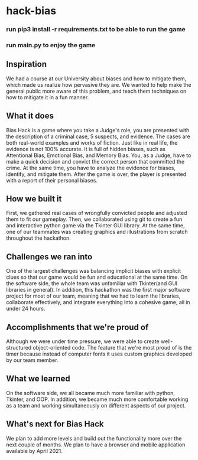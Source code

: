 # hack-bias
### run pip3 install -r requirements.txt to be able to run the game
### run main.py to enjoy the game
## Inspiration
We had a course at our University about biases and how to mitigate them, which made us realize how pervasive they are. We wanted to help make the general public more aware of this problem, and teach them techniques on how to mitigate it in a fun manner.

## What it does

Bias Hack is a game where you take a Judge's role, you are presented with the description of a criminal case, 5 suspects, and evidence. The cases are both real-world examples and works of fiction. Just like in real life, the evidence is not 100% accurate. It is full of hidden biases, such as Attentional Bias, Emotional Bias, and Memory Bias. You, as a Judge, have to make a quick decision and convict the correct person that committed the crime. At the same time, you have to analyze the evidence for biases, identify, and mitigate them. After the game is over, the player is presented with a report of their personal biases.

## How we built it

First, we gathered real cases of wrongfully convicted people and adjusted them to fit our gameplay. Then, we collaborated using git to create a fun and interactive python game via the Tkinter GUI library. At the same time, one of our teammates was creating graphics and illustrations from scratch throughout the hackathon.

## Challenges we ran into

One of the largest challenges was balancing implicit biases with explicit clues so that our game would be fun and educational at the same time. On the software side, the whole team was unfamiliar with Tkinter(and GUI libraries in general). In addition, this hackathon was the first major software project for most of our team, meaning that we had to learn the libraries, collaborate effectively, and integrate everything into a cohesive game, all in under 24 hours.

## Accomplishments that we're proud of

Although we were under time pressure, we were able to create well-structured object-oriented code. The feature that we're most proud of is the timer because instead of computer fonts it uses custom graphics developed by our team member.

## What we learned

On the software side, we all became much more familiar with python, Tkinter, and OOP. In addition, we became much more comfortable working as a team and working simultaneously on different aspects of our project.

## What's next for Bias Hack

We plan to add more levels and build out the functionality more over the next couple of months. We plan to have a browser and mobile application available by April 2021.